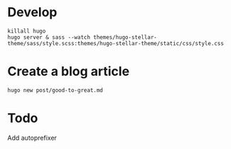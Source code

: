 # Develop

```
killall hugo
hugo server & sass --watch themes/hugo-stellar-theme/sass/style.scss:themes/hugo-stellar-theme/static/css/style.css
```

# Create a blog article

```
hugo new post/good-to-great.md
```

# Todo

Add autoprefixer
